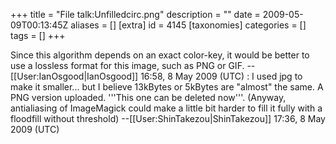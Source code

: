 +++
title = "File talk:Unfilledcirc.png"
description = ""
date = 2009-05-09T00:13:45Z
aliases = []
[extra]
id = 4145
[taxonomies]
categories = []
tags = []
+++

Since this algorithm depends on an exact color-key, it would be better to use a lossless format for this image, such as PNG or GIF. --[[User:IanOsgood|IanOsgood]] 16:58, 8 May 2009 (UTC)
: I used jpg to make it smaller... but I believe 13kBytes or 5kBytes are "almost" the same. A PNG version uploaded. '''This one can be deleted now'''. (Anyway, antialiasing of ImageMagick could make a little bit harder to fill it fully with a floodfill without threshold) --[[User:ShinTakezou|ShinTakezou]] 17:36, 8 May 2009 (UTC)
